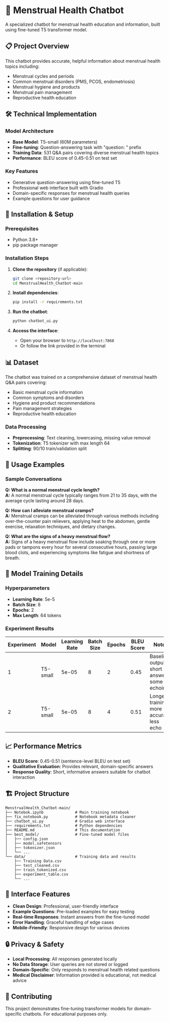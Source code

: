 # 🌸 Menstrual Health Chatbot

A specialized chatbot for menstrual health education and information, built using fine-tuned T5 transformer model.

## 📋 Project Overview

This chatbot provides accurate, helpful information about menstrual health topics including:
- Menstrual cycles and periods
- Common menstrual disorders (PMS, PCOS, endometriosis)
- Menstrual hygiene and products
- Menstrual pain management
- Reproductive health education

## 🛠️ Technical Implementation

### Model Architecture
- **Base Model**: T5-small (60M parameters)
- **Fine-tuning**: Question-answering task with "question: " prefix
- **Training Data**: 531 Q&A pairs covering diverse menstrual health topics
- **Performance**: BLEU score of 0.45-0.51 on test set

### Key Features
- Generative question-answering using fine-tuned T5
- Professional web interface built with Gradio
- Domain-specific responses for menstrual health queries
- Example questions for user guidance

## 🚀 Installation & Setup

### Prerequisites
- Python 3.8+
- pip package manager

### Installation Steps

1. **Clone the repository** (if applicable):
   ```bash
   git clone <repository-url>
   cd MenstrualHealth_Chatbot-main
   ```

2. **Install dependencies**:
   ```bash
   pip install -r requirements.txt
   ```

3. **Run the chatbot**:
   ```bash
   python chatbot_ui.py
   ```

4. **Access the interface**:
   - Open your browser to `http://localhost:7860`
   - Or follow the link provided in the terminal

## 📊 Dataset

The chatbot was trained on a comprehensive dataset of menstrual health Q&A pairs covering:
- Basic menstrual cycle information
- Common symptoms and disorders
- Hygiene and product recommendations
- Pain management strategies
- Reproductive health education

### Data Processing
- **Preprocessing**: Text cleaning, lowercasing, missing value removal
- **Tokenization**: T5 tokenizer with max length 64
- **Splitting**: 90/10 train/validation split

## 🎯 Usage Examples

### Sample Conversations

**Q: What is a normal menstrual cycle length?**  
**A:** A normal menstrual cycle typically ranges from 21 to 35 days, with the average cycle lasting around 28 days.

**Q: How can I alleviate menstrual cramps?**  
**A:** Menstrual cramps can be alleviated through various methods including over-the-counter pain relievers, applying heat to the abdomen, gentle exercise, relaxation techniques, and dietary changes.

**Q: What are the signs of a heavy menstrual flow?**  
**A:** Signs of a heavy menstrual flow include soaking through one or more pads or tampons every hour for several consecutive hours, passing large blood clots, and experiencing symptoms like fatigue and shortness of breath.

## 🔧 Model Training Details

### Hyperparameters
- **Learning Rate**: 5e-5
- **Batch Size**: 8
- **Epochs**: 2
- **Max Length**: 64 tokens

### Experiment Results

| Experiment | Model | Learning Rate | Batch Size | Epochs | BLEU Score | Notes |
|------------|-------|---------------|------------|--------|------------|-------|
| 1 | T5-small | 5e-05 | 8 | 2 | 0.45 | Baseline; outputs short answers, some echoing |
| 2 | T5-small | 5e-05 | 8 | 4 | 0.51 | Longer training, more accurate, less echo |

## 📈 Performance Metrics

- **BLEU Score**: 0.45-0.51 (sentence-level BLEU on test set)
- **Qualitative Evaluation**: Provides relevant, domain-specific answers
- **Response Quality**: Short, informative answers suitable for chatbot interaction

## 🏗️ Project Structure

```
MenstrualHealth_Chatbot-main/
├── Notebok.ipynb              # Main training notebook
├── fix_notebook.py            # Notebook metadata cleaner
├── chatbot_ui.py              # Gradio web interface
├── requirements.txt           # Python dependencies
├── README.md                  # This documentation
├── best_model/                # Fine-tuned model files
│   ├── config.json
│   ├── model.safetensors
│   ├── tokenizer.json
│   └── ...
└── data/                      # Training data and results
    ├── Training Data.csv
    ├── test_cleaned.csv
    ├── train_tokenized.csv
    ├── experiment_table.csv
    └── ...
```

## 🎨 Interface Features

- **Clean Design**: Professional, user-friendly interface
- **Example Questions**: Pre-loaded examples for easy testing
- **Real-time Responses**: Instant answers from the fine-tuned model
- **Error Handling**: Graceful handling of edge cases
- **Mobile-Friendly**: Responsive design for various devices

## 🔒 Privacy & Safety

- **Local Processing**: All responses generated locally
- **No Data Storage**: User queries are not stored or logged
- **Domain-Specific**: Only responds to menstrual health related questions
- **Medical Disclaimer**: Information provided is educational, not medical advice

## 🤝 Contributing

This project demonstrates fine-tuning transformer models for domain-specific chatbots. For educational purposes only.

